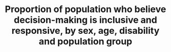 ---
sdg_goal: 16
layout: indicator
indicator: 16.7.2
indicator_variable: null
graph: null
graph_type_description: null
graph_status_notes: unk
variable_description: null
variable_notes: null
un_designated_tier: '2'
un_custodial_agency: UNDP
target_id: '16.7'
title: >-
  Proportion  of  population  who  believe  decision-making  is  inclusive  and  responsive,  by  sex,  age,  disability  and  population  group
permalink: /16-7-2/
has_metadata: false
goal_meta_link: 'http://unstats.un.org/sdgs/files/metadata-compilation/Metadata-Goal-16.pdf'
goal_meta_link_page: 28
indicator_name: >-
  Proportion  of  population  who  believe  decision-making  is  inclusive  and  responsive,  by  sex,  age,  disability  and  population  group
target: >-
  Ensure  responsive,  inclusive,  participatory  and  representative  decision-making  at  all  levels.
source_title: null
source_notes: null
published: true  

---